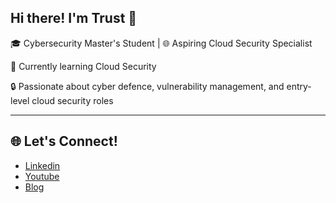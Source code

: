 ## Hi there! I'm Trust 👋

<p>🎓 Cybersecurity Master's Student | 🌐 Aspiring Cloud Security Specialist</p>
<p>🍃 Currently learning Cloud Security</p>
<p>🔒 Passionate about cyber defence, vulnerability management, and entry-level cloud security roles</p>

<hr>

## 🌐 Let's Connect!

- [Linkedin](/https://www.linkedin.com/in/trust-ekpo/)
- [Youtube](/https://www.youtube.com/@trustekpo)
- [Blog](/https://trustekpo.hashnode.dev/)




<!--
**Trust-Ekpo/Trust-Ekpo** is a ✨ _special_ ✨ repository because its `README.md` (this file) appears on your GitHub profile.

Here are some ideas to get you started:

- 🔭 I’m currently working on ...
- 🌱 I’m currently learning ...
- 👯 I’m looking to collaborate on ...
- 🤔 I’m looking for help with ...
- 💬 Ask me about ...
- 📫 How to reach me: ...
- 😄 Pronouns: ...
- ⚡ Fun fact: ...
-->
